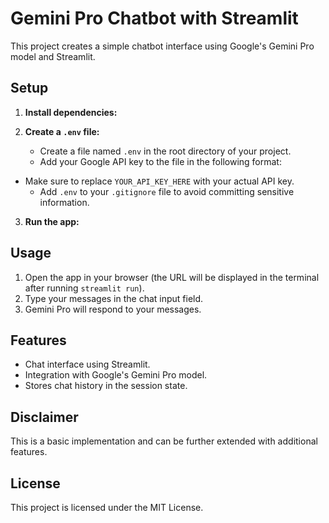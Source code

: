 # Gemini Pro Chatbot with Streamlit

This project creates a simple chatbot interface using Google's Gemini Pro model and Streamlit.

## Setup

1. **Install dependencies:**

2. **Create a `.env` file:**
   - Create a file named `.env` in the root directory of your project.
   - Add your Google API key to the file in the following format:

- Make sure to replace `YOUR_API_KEY_HERE` with your actual API key.
   - Add `.env` to your `.gitignore` file to avoid committing sensitive information.

3. **Run the app:**

## Usage

1. Open the app in your browser (the URL will be displayed in the terminal after running `streamlit run`).
2. Type your messages in the chat input field.
3. Gemini Pro will respond to your messages.

## Features

- Chat interface using Streamlit.
- Integration with Google's Gemini Pro model.
- Stores chat history in the session state.

## Disclaimer

This is a basic implementation and can be further extended with additional features.

## License

This project is licensed under the MIT License.
